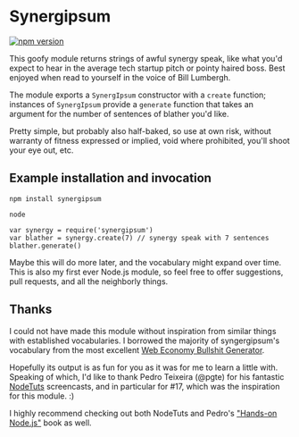 # Synergipsum

[![npm version](https://badge.fury.io/js/synergipsum.svg)](http://badge.fury.io/js/synergipsum)

This goofy module returns strings of awful synergy speak, like what you'd
expect to hear in the average tech startup pitch or pointy haired boss.
Best enjoyed when read to yourself in the voice of Bill Lumbergh.

The module exports a `SynergIpsum` constructor with a `create` function;
instances of `SynergIpsum` provide a `generate` function that takes an
argument for the number of sentences of blather you'd like.

Pretty simple, but probably also half-baked, so use at own risk, without
warranty of fitness expressed or implied, void where prohibited, 
you'll shoot your eye out, etc.

## Example installation and invocation

```
npm install synergipsum
```

```
node

var synergy = require('synergipsum')
var blather = synergy.create(7) // synergy speak with 7 sentences
blather.generate()
```

Maybe this will do more later, and the vocabulary might expand over time. 
This is also my first ever Node.js module, so feel free to offer suggestions,
pull requests, and all the neighborly things.

## Thanks

I could not have made this module without inspiration from similar things
with established vocabularies. I borrowed the majority of syngergipsum's
vocabulary from the most excellent 
[Web Economy Bullshit Generator](http://www.dack.com/web/bullshit.html).

Hopefully its output is as fun for you as it was for me to learn a
little with. Speaking of which, I'd like to thank Pedro Teixeira (@pgte) for
his fantastic [NodeTuts](http://nodetuts.com/) screencasts, and in
particular for #17, which was the inspiration for this module. :)

I highly recommend checking out both NodeTuts and Pedro's
["Hands-on Node.js"](https://leanpub.com/hands-on-nodejs) book as well.
